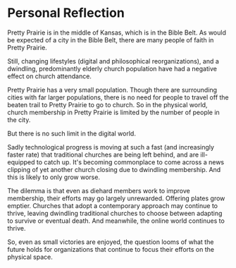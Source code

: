 # Personal Reflection

Pretty Prairie is in the middle of Kansas, which is in the Bible Belt. As would be expected of a city in the Bible Belt, there are many people of faith in Pretty Prairie. 

Still, changing lifestyles (digital and philosophical reorganizations), and a dwindling, predominantly elderly church population have had a negative effect on church attendance. 

Pretty Prairie has a very small population. Though there are surrounding cities with far larger populations, there is no need for people to travel off the beaten trail to Pretty Prairie to go to church. So in the physical world, church membership in Pretty Prairie is limited by the number of people in the city.  

But there is no such limit in the digital world. 

Sadly technological progress is moving at such a fast (and increasingly faster rate) that traditional churches are being left behind, and are ill-equipped to catch up. It's becoming commonplace to come across a news clipping of yet another church closing due to dwindling membership. And this is likely to only grow worse. 

The dilemma is that even as diehard members work to improve membership, their efforts may go largely unrewarded. Offering plates grow emptier. Churches that adopt a contemporary approach may continue to thrive, leaving dwindling traditional churches to choose between adapting to survive or eventual death. And meanwhile, the online world continues to thrive. 

So, even as small victories are enjoyed, the question looms of what the future holds for organizations that continue to focus their efforts on the physical space. 


